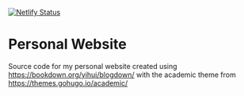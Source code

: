 
[![Netlify Status](https://api.netlify.com/api/v1/badges/981703b0-cf56-4e8f-a90e-5a5f707e6226/deploy-status)](https://app.netlify.com/sites/tom-grundy/deploy)

# Personal Website
Source code for my personal website created using <https://bookdown.org/yihui/blogdown/> with the academic theme from <https://themes.gohugo.io/academic/>
